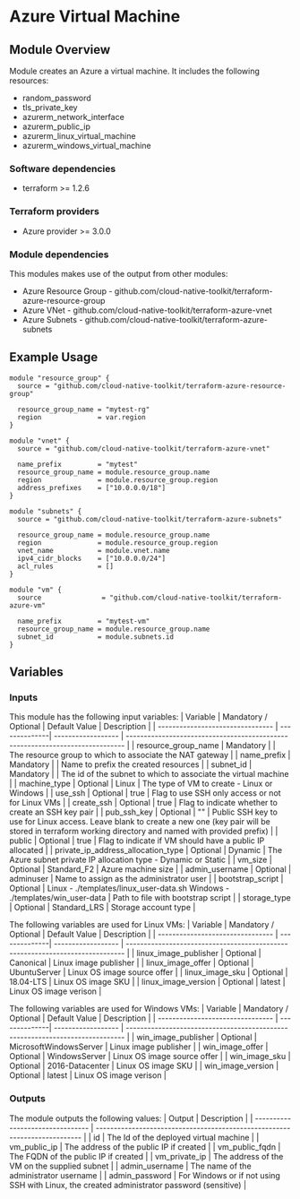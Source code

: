 # Azure Virtual Machine

## Module Overview

Module creates an Azure a virtual machine. It includes the following resources:
- random_password
- tls_private_key
- azurerm_network_interface
- azurerm_public_ip
- azurerm_linux_virtual_machine
- azurerm_windows_virtual_machine

### Software dependencies

- terraform >= 1.2.6

### Terraform providers

- Azure provider >= 3.0.0

### Module dependencies

This modules makes use of the output from other modules:
- Azure Resource Group - github.com/cloud-native-toolkit/terraform-azure-resource-group
- Azure VNet - github.com/cloud-native-toolkit/terraform-azure-vnet
- Azure Subnets - github.com/cloud-native-toolkit/terraform-azure-subnets

## Example Usage

```hcl-terraform
module "resource_group" {
  source = "github.com/cloud-native-toolkit/terraform-azure-resource-group"

  resource_group_name = "mytest-rg"
  region              = var.region
}

module "vnet" {
  source = "github.com/cloud-native-toolkit/terraform-azure-vnet"

  name_prefix         = "mytest"
  resource_group_name = module.resource_group.name
  region              = module.resource_group.region
  address_prefixes    = ["10.0.0.0/18"]
}

module "subnets" {
  source = "github.com/cloud-native-toolkit/terraform-azure-subnets"

  resource_group_name = module.resource_group.name
  region              = module.resource_group.region
  vnet_name           = module.vnet.name
  ipv4_cidr_blocks    = ["10.0.0.0/24"]
  acl_rules           = []
}

module "vm" {
  source               = "github.com/cloud-native-toolkit/terraform-azure-vm"
  
  name_prefix         = "mytest-vm"
  resource_group_name = module.resource_group.name
  subnet_id           = module.subnets.id
}
```

## Variables

### Inputs

This module has the following input variables:
| Variable | Mandatory / Optional | Default Value | Description |
| -------------------------------- | --------------| ------------------ | ----------------------------------------------------------------------------- |
| resource_group_name | Mandatory |  | The resource group to which to associate the NAT gateway  |
| name_prefix | Mandatory | | Name to prefix the created resources |
| subnet_id | Mandatory | | The id of the subnet to which to associate the virtual machine | 
| machine_type | Optional | Linux | The type of VM to create - Linux or Windows |
| use_ssh | Optional | true | Flag to use SSH only access or not for Linux VMs |
| create_ssh | Optional | true | Flag to indicate whether to create an SSH key pair |
| pub_ssh_key | Optional | \"\" | Public SSH key to use for Linux access. Leave blank to create a new one (key pair will be stored in terraform working directory and named with provided prefix) |
| public | Optional | true | Flag to indicate if VM should have a public IP allocated |
| private_ip_address_allocation_type | Optional | Dynamic | The Azure subnet private IP allocation type - Dynamic or Static |
| vm_size | Optional | Standard_F2 | Azure machine size |
| admin_username | Optional | adminuser | Name to assign as the administrator user |
| bootstrap_script | Optional | Linux - ./templates/linux_user-data.sh Windows - ./templates/win_user-data | Path to file with bootstrap script |
| storage_type | Optional | Standard_LRS | Storage account type |


The following variables are used for Linux VMs:
| Variable | Mandatory / Optional | Default Value | Description |
| -------------------------------- | --------------| ------------------ | ----------------------------------------------------------------------------- |
| linux_image_publisher | Optional | Canonical | Linux image publisher |
| linux_image_offer | Optional | UbuntuServer | Linux OS image source offer |
| linux_image_sku | Optional | 18.04-LTS | Linux OS image SKU |
| linux_image_version | Optional | latest | Linux OS image verison |

The following variables are used for Windows VMs:
| Variable | Mandatory / Optional | Default Value | Description |
| -------------------------------- | --------------| ------------------ | ----------------------------------------------------------------------------- |
| win_image_publisher | Optional | MicrosoftWindowsServer | Linux image publisher |
| win_image_offer | Optional | WindowsServer | Linux OS image source offer |
| win_image_sku | Optional | 2016-Datacenter | Linux OS image SKU |
| win_image_version | Optional | latest | Linux OS image verison |

### Outputs

The module outputs the following values:
| Output | Description |
| -------------------------------- | -------------------------------------------------------------------------- |
| id | The Id of the deployed virtual machine |
| vm_public_ip | The address of the public IP if created |
| vm_public_fqdn | The FQDN of the public IP if created |
| vm_private_ip | The address of the VM on the supplied subnet |
| admin_username | The name of the administrator username |
| admin_password | For Windows or if not using SSH with Linux, the created administrator password (sensitive) |
